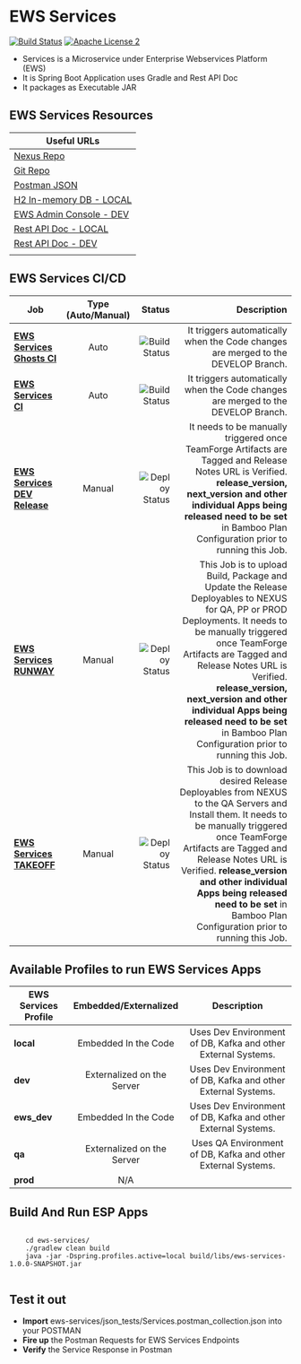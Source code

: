 EWS Services
===================================

[![Build Status](http://es-compile01.dal.securustech.net/plugins/servlet/wittified/build-status/EP-EWCD)](http://es-compile01.dal.securustech.net/plugins/servlet/wittified/build-status/EP-EWCD)
[![Apache License 2](https://img.shields.io/badge/license-ASF2-blue.svg)](https://www.apache.org/licenses/LICENSE-2.0.txt)


- Services is a Microservice under Enterprise Webservices Platform (EWS)
- It is Spring Boot Application uses Gradle and Rest API Doc
- It packages as Executable JAR


## EWS Services Resources


| **Useful URLs**	|
| ------------- |
| [Nexus Repo](http://es-nexus01.dal.securustech.net/content/repositories/releases/net/securustech/ews/ews-services/ "Official Nexus Artifactory for EWS Services")      	|
| [Git Repo](http://es-bitbucket01.dal.securustech.net/projects/MID/repos/ews-services/browse "Official Git Repo for EWS Services")      	|
| [Postman JSON](http://es-bitbucket01.dal.securustech.net/projects/MID/repos/ews-services/browse/json_tests "Postman JSON for EWS Services")      	|
| [H2 In-memory DB - LOCAL](http://localhost:20036/ "H2 In-Memory DB Web Console for Local Testing")      	|
| [EWS Admin Console - DEV](http://ld-midsrvcs01.lab.securustech.net:8761/#/ "EWS Admin Console - DEV Environment")      	|
| [Rest API Doc - LOCAL](http://localhost:20026/ews/services/info/index.html "EWS Services Rest API Doc - Local Environment")      	|
| [Rest API Doc - DEV](http://ld-midsrvcs01.lab.securustech.net:8761/services/info/index.html "EWS Services Rest API Doc - DEV Environment")      	|
     	|


## EWS Services CI/CD


| Job        | Type (Auto/Manual)	| Status  |Description  |
| ------------- |:-------------:| -----:|-----:|
| [**EWS Services Ghosts CI**](http://es-compile01.dal.securustech.net/browse/EP-EWCD "EWS Services CI Job")      | Auto | ![Build Status](http://es-compile01.dal.securustech.net/plugins/servlet/wittified/build-status/EP-EWCD)	| It triggers automatically when the Code changes are merged to the DEVELOP Branch.	|
| [**EWS Services CI**](http://es-compile01.dal.securustech.net/browse/EP-EWCD "EWS Services CI Job")      | Auto | ![Build Status](http://es-compile01.dal.securustech.net/plugins/servlet/wittified/build-status/EP-EWCD)	| It triggers automatically when the Code changes are merged to the DEVELOP Branch.	|
| [**EWS Services DEV Release**](http://es-compile01.dal.securustech.net/browse/EP-EWSDR "EWS Services Deploy to DEV")      | Manual | ![Deploy Status](http://es-compile01.dal.securustech.net/plugins/servlet/wittified/build-status/EP-EWSDR)	| It needs to be manually triggered once TeamForge Artifacts are Tagged and Release Notes URL is Verified. **release_version, next_version and other individual Apps being released need to be set** in Bamboo Plan Configuration prior to running this Job. |
| [**EWS Services RUNWAY**](http://es-compile01.dal.securustech.net/browse/EP-EWLR "EWS Services Deploy to NEXUS Job")      | Manual | ![Deploy Status](http://es-compile01.dal.securustech.net/plugins/servlet/wittified/build-status/EP-EWLR)	| This Job is to upload Build, Package and Update the Release Deployables to NEXUS for QA, PP or PROD Deployments. It needs to be manually triggered once TeamForge Artifacts are Tagged and Release Notes URL is Verified. **release_version, next_version and other individual Apps being released need to be set** in Bamboo Plan Configuration prior to running this Job. |
| [**EWS Services TAKEOFF**](http://es-compile01.dal.securustech.net/browse/EP-EW "EWS Services Install to QA Environment")      | Manual | ![Deploy Status](http://es-compile01.dal.securustech.net/plugins/servlet/wittified/build-status/EP-EW)	| This Job is to download desired Release Deployables from NEXUS to the QA Servers and Install them. It needs to be manually triggered once TeamForge Artifacts are Tagged and Release Notes URL is Verified. **release_version and other individual Apps being released need to be set** in Bamboo Plan Configuration prior to running this Job. |

## Available Profiles to run EWS Services Apps


| EWS Services Profile        | Embedded/Externalized           | Description           |
| ------------- |:-------------:|:-------------:|
| **local**      | Embedded In the Code    | Uses Dev Environment of DB, Kafka and other External Systems. |
| **dev**      | Externalized on the Server    | Uses Dev Environment of DB, Kafka and other External Systems. |
| **ews_dev**      | Embedded In the Code    | Uses Dev Environment of DB, Kafka and other External Systems. |
| **qa**      | Externalized on the Server    | Uses QA Environment of DB, Kafka and other External Systems. |
| **prod**      | N/A |


## Build And Run ESP Apps

```shell

	cd ews-services/
	./gradlew clean build
	java -jar -Dspring.profiles.active=local build/libs/ews-services-1.0.0-SNAPSHOT.jar


``` 


## Test it out 

* **Import** ews-services/json_tests/Services.postman_collection.json into your POSTMAN
* **Fire up** the Postman Requests for EWS Services Endpoints 
* **Verify** the Service Response in Postman



